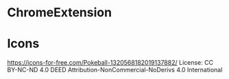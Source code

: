 # ChromeExtension

# Icons
https://icons-for-free.com/Pokeball-1320568182019137882/
License: CC BY-NC-ND 4.0 DEED
Attribution-NonCommercial-NoDerivs 4.0 International    

